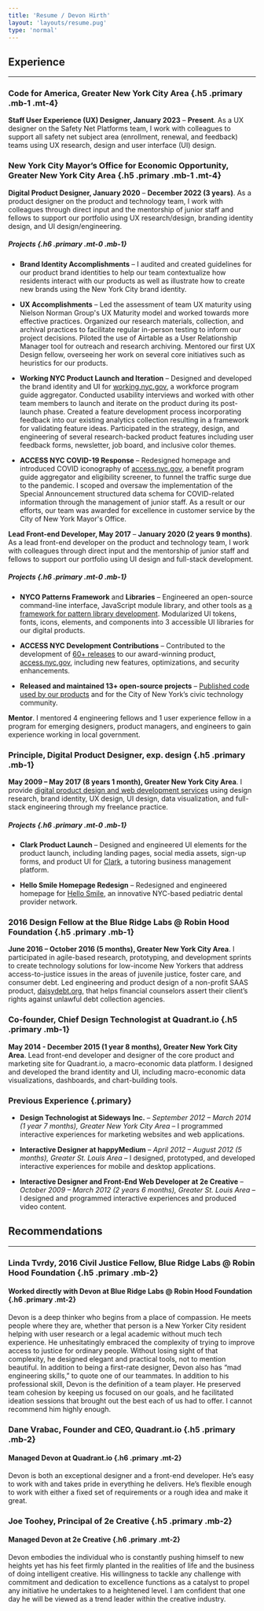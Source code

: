 ```yaml
---
title: 'Resume / Devon Hirth'
layout: 'layouts/resume.pug'
type: 'normal'
---
```


## Experience

---

### Code for America, Greater New York City Area {.h5 .primary .mb-1 .mt-4}

**Staff User Experience (UX) Designer, January 2023** – **Present**. As a UX designer on the Safety Net Platforms team, I work with colleagues to support all safety net subject area (enrollment, renewal, and feedback) teams using UX research, design and user interface (UI) design.

### New York City Mayor’s Office for Economic Opportunity, Greater New York City Area {.h5 .primary .mb-1 .mt-4}

**Digital Product Designer, January 2020** – **December 2022 (3 years)**. As a product designer on the product and technology team, I work with colleagues through direct input and the mentorship of junior staff and fellows to support our portfolio using UX research/design, branding identity design, and UI design/engineering.

##### Projects {.h6 .primary .mt-0 .mb-1}

* **Brand Identity Accomplishments** – I audited and created guidelines for our product brand identities to help our team contextualize how residents interact with our products as well as illustrate how to create new brands using the New York City brand identity.

* **UX Accomplishments** – Led the assessment of team UX maturity using Nielson Norman Group's UX Maturity model and worked towards more effective practices. Organized our research materials, collection, and archival practices to facilitate regular in-person testing to inform our project decisions. Piloted the use of Airtable as a User Relationship Manager tool for outreach and research archiving. Mentored our first UX Design fellow, overseeing her work on several core initiatives such as heuristics for our products.

* **Working NYC Product Launch and Iteration** – Designed and developed the brand identity and UI for <a href="https://working.nyc.gov" target="_blank" rel="noopener nofollow noreferrer">working.nyc.gov</a>, a workforce program guide aggregator. Conducted usability interviews and worked with other team members to launch and iterate on the product during its post-launch phase. Created a feature development process incorporating feedback into our existing analytics collection resulting in a framework for validating feature ideas. Participated in the strategy, design, and engineering of several research-backed product features including user feedback forms, newsletter, job board, and inclusive color themes.

* **ACCESS NYC COVID-19 Response** – Redesigned homepage and introduced COVID iconography of <a href="https://access.nyc.gov" target="_blank" rel="noopener nofollow noreferrer">access.nyc.gov</a>, a benefit program guide aggregator and eligibility screener, to funnel the traffic surge due to the pandemic. I scoped and oversaw the implementation of the Special Announcement structured data schema for COVID-related information through the management of junior staff. As a result or our efforts, our team was awarded for excellence in customer service by the City of New York Mayor's Office.

**Lead Front-end Developer, May 2017** – **January 2020 (2 years 9 months)**. As a lead front-end developer on the product and technology team, I work with colleagues through direct input and the mentorship of junior staff and fellows to support our portfolio using UI design and full-stack development.

##### Projects {.h6 .primary .mt-0 .mb-1}

* **NYCO Patterns Framework** and **Libraries** – Engineered an open-source command-line interface, JavaScript module library, and other tools as <a href="https://nycopportunity.github.io/patterns-framework/" target="_blank" rel="noopener nofollow noreferrer">a framework for pattern library development</a>. Modularized UI tokens, fonts, icons, elements, and components into 3 accessible UI libraries for our digital products.

* **ACCESS NYC Development Contributions** – Contributed to the development of <a href="https://github.com/CityOfNewYork/ACCESS-NYC/releases" target="_blank" rel="noopener nofollow noreferrer">60+ releases</a> to our award-winning product, <a href="https://access.nyc.gov" target="_blank" rel="noopener nofollow noreferrer">access.nyc.gov</a>, including new features, optimizations, and security enhancements.

* **Released and maintained 13+ open-source projects** – <a href="https://nycopportunity.github.io/loves-open-source/" target="_blank" rel="noopener nofollow noreferrer">Published code used by our products</a> and for the City of New York’s civic technology community.

<!-- #### Mentorship {.h6 .primary .mt-0 .mb-1} -->

**Mentor**. I mentored 4 engineering fellows and 1 user experience fellow in a program for emerging designers, product managers, and engineers to gain experience working in local government.

### Principle, Digital Product Designer, exp. design {.h5 .primary .mb-1}

**May 2009 – May 2017 (8 years 1 month), Greater New York City Area**. I provide <a href="https://expdesign.io" target="_blank" rel="noopener nofollow noreferrer">digital product design and web development services</a> using design research, brand identity, UX design, UI design, data visualization, and full-stack engineering through my freelance practice.

##### Projects {.h6 .primary .mt-0 .mb-1}

* **Clark Product Launch** – Designed and engineered UI elements for the product launch, including landing pages, social media assets, sign-up forms, and product UI for <a href="https://www.hiclark.com" target="_blank" rel="noopener nofollow noreferrer">Clark</a>, a tutoring business management platform.

* **Hello Smile Homepage Redesign** – Redesigned and engineered homepage for <a href="https://www.hellosmile.com/" target="_blank" rel="noopener nofollow noreferrer">Hello Smile</a>, an innovative NYC-based pediatric dental provider network.

### 2016 Design Fellow at the Blue Ridge Labs @ Robin Hood Foundation {.h5 .primary .mb-1}

**June 2016 – October 2016 (5 months), Greater New York City Area**. I participated in agile-based research, prototyping, and development sprints to create technology solutions for low-income New Yorkers that address access-to-justice issues in the areas of juvenile justice, foster care, and consumer debt. Led engineering and product design of a non-profit SAAS product, <a href="https://daisydebt.org/" target="_blank" rel="noopener nofollow noreferrer">daisydebt.org</a>, that helps financial counselors assert their client’s rights against unlawful debt collection agencies.

### Co-founder, Chief Design Technologist at Quadrant.io {.h5 .primary .mb-1}

**May 2014 - December 2015 (1 year 8 months), Greater New York City Area**. Lead front-end developer and designer of the core product and marketing site for Quadrant.io, a macro-economic data platform. I designed and developed the brand identity and UI, including macro-economic data visualizations, dashboards, and chart-building tools.

### Previous Experience {.primary}

* **Design Technologist at Sideways Inc.** – *September 2012 – March 2014 (1 year 7 months), Greater New York City Area* – I programmed interactive experiences for marketing websites and web applications.
<!-- using front-end development. -->

* **Interactive Designer at happyMedium** – *April 2012 – August 2012 (5 months), Greater St. Louis Area* – I designed, prototyped, and developed interactive experiences for mobile and desktop applications.
<!-- using creative strategy, brand identity, UX design, front-end development. -->

* **Interactive Designer and Front-End Web Developer at 2e Creative** – *October 2009 – March 2012 (2 years 6 months), Greater St. Louis Area* – I designed and programmed interactive experiences and produced video content.

<!-- Using my skills in UX design, UI design, front-end development, video production, and animation. -->

## Recommendations

---

### Linda Tvrdy, 2016 Civil Justice Fellow, Blue Ridge Labs @ Robin Hood Foundation {.h5 .primary .mb-2}

#### Worked directly with Devon at Blue Ridge Labs @ Robin Hood Foundation {.h6 .primary .mt-2}

Devon is a deep thinker who begins from a place of compassion. He meets people where they are, whether that person is a New Yorker City resident helping with user research or a legal academic without much tech experience. He unhesitatingly embraced the complexity of trying to improve access to justice for ordinary people. Without losing sight of that complexity, he designed elegant and practical tools, not to mention beautiful. In addition to being a first-rate designer, Devon also has “mad engineering skills,” to quote one of our teammates. In addition to his professional skill, Devon is the definition of a team player. He preserved team cohesion by keeping us focused on our goals, and he facilitated ideation sessions that brought out the best each of us had to offer. I cannot recommend him highly enough.

### Dane Vrabac, Founder and CEO, Quadrant.io {.h5 .primary .mb-2}

#### Managed Devon at Quadrant.io {.h6 .primary .mt-2}

Devon is both an exceptional designer and a front-end developer. He’s easy to work with and takes pride in everything he delivers. He’s flexible enough to work with either a fixed set of requirements or a rough idea and make it great.

### Joe Toohey, Principal of 2e Creative {.h5 .primary .mb-2}

#### Managed Devon at 2e Creative {.h6 .primary .mt-2}

Devon embodies the individual who is constantly pushing himself to new heights yet has his feet firmly planted in the realities of life and the business of doing intelligent creative. His willingness to tackle any challenge with commitment and dedication to excellence functions as a catalyst to propel any initiative he undertakes to a heightened level. I am confident that one day he will be viewed as a trend leader within the creative industry.
